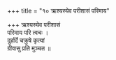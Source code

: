 +++
title = "१० ऋश्यस्येव परीशासं परिमाय"

+++
ऋश्यस्येव परीशासं  
परिमाय परि त्वचः ।  
दुर्हार्दे चक्रुषे कृत्यां  
ग्रीवासु प्रति मुञ्चत ॥